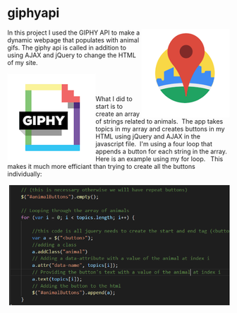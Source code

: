# giphyapi

<img src="css/images/images (1).png" alt="Drawing" style="width: 200px; float: right;" />
In this project I used the GIPHY API to make a dynamic webpage that populates with animal gifs.  The giphy api is called in addition to using AJAX and jQuery to change the HTML of my site.

  
<br>
<br>
<img src="css/images/giphy.png" alt="Drawing" style="width: 200px; float: left;" />
<br>
<br>

 What I did to start is to create an array of strings related to animals.&nbsp; The app takes topics in my array and creates buttons in my HTML using jQuery and AJAX in the javascript file. &nbsp;I'm using a four loop that appends a button for each string in the array.&nbsp; Here is an example using my for loop. &nbsp; This makes it much more efficiant than trying to create all the buttons individually:
<br>
<br>
<img src="css/images/animal.PNG" alt="Drawing" style="width: 500px; float: right;" />
